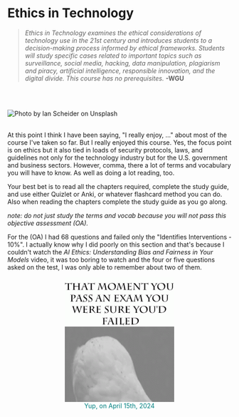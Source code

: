 # Ethics in Technology

> *Ethics in Technology examines the ethical considerations of technology use in the 21st century and introduces students to a decision-making process informed by ethical frameworks. Students will study specific cases related to important topics such as surveillance, social media, hacking, data manipulation, plagiarism and piracy, artificial intelligence, responsible innovation, and the digital divide. This course has no prerequisites.*
> __-WGU__
<br>

<br>

![Photo by Ian Scheider on Unsplash](../../img/D333_Cover.jpg)
<br>
<br>

At this point I think I have been saying, "I really enjoy, ..." about most of the course I've taken so far. But I really enjoyed this course. Yes, the focus point is on ethics but it also tied in loads of security protocols, laws, and guidelines not only for the technology industry but for the U.S. government and business sectors. However, comma, there a lot of terms and vocabulary you will have to know. As well as doing a lot reading, too.

Your best bet is to read all the chapters required, complete the study guide, and use either Quizlet or Anki, or whatever flashcard method you can do. Also when reading the chapters complete the study guide as you go along.

*note: do not just study the terms and vocab because you will not pass this objective assessment (OA).*

For the (OA) I had 68 questions and failed only the "Identifies Interventions - 10%". I actually know why I did poorly on this section and that's because I couldn't watch the *AI Ethics: Understanding Bias and Fairness in Your Models* video, it was too boring to watch and the four or five questions asked on the test, I was only able to remember about two of them.
<br>

<figure style="align: center;">
  <img src="../../img/D333_Owl_Surprised_Passed.gif" alt="Blank placeholder" style="display: block; margin: 0 auto;">
  <figcaption style="text-align: center; color: teal;">Yup, on April 15th, 2024</figcaption>
</figure>